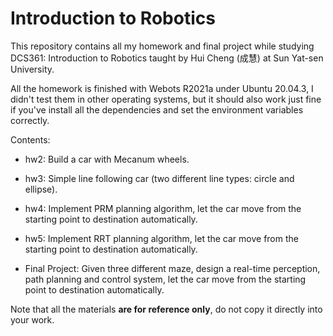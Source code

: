 # Introduction to Robotics

This repository contains all my homework and final project while studying DCS361: Introduction to Robotics taught by Hui Cheng (成慧) at Sun Yat-sen University.

All the homework is finished with Webots R2021a under Ubuntu 20.04.3, I didn't test them in other operating systems, but it should also work just fine if you've install all the dependencies and set the environment variables correctly.

Contents:

- hw2: Build a car with Mecanum wheels.
- hw3: Simple line following car (two different line types: circle and ellipse).
- hw4: Implement PRM planning algorithm, let the car move from the starting point to destination automatically.
- hw5: Implement RRT planning algorithm, let the car move from the starting point to destination automatically.

- Final Project: Given three different maze, design a real-time perception, path planning and control system, let the car move from the starting point to destination automatically.

Note that all the materials **are for reference only**, do not copy it directly into your work.